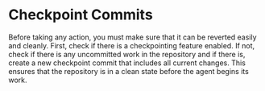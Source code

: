 # Checkpoint Commits

Before taking any action, you must make sure that it can be reverted easily and cleanly. First, check if there is a checkpointing feature enabled. If not, check if there is any uncommitted work in the repository and if there is, create a new checkpoint commit that includes all current changes. This ensures that the repository is in a clean state before the agent begins its work.
